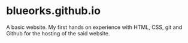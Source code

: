 # blueorks.github.io
A basic website. My first hands on experience with HTML, CSS, git and Github for the hosting of the said website.
